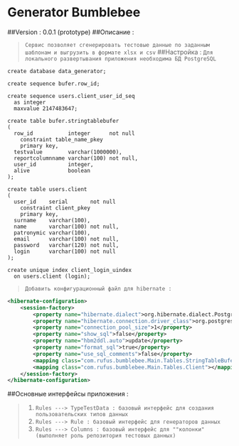 # Generator Bumblebee
##Version : 0.0.1 (prototype)
##Описание :
>`Сервис позволяет сгенерировать тестовые данные по заданным шаблонам и выгрузить в формате xlsx и csv`
##Настройка :
>`Для локального развертывания приложения необходима БД PostgreSQL`
``` postgresplsql
create database data_generator;

create sequence bufer.row_id;

create sequence users.client_user_id_seq
  as integer
  maxvalue 2147483647;

create table bufer.stringtablebufer
(
  row_id           integer      not null
    constraint table_name_pkey
    primary key,
  testvalue        varchar(1000000),
  reportcolumnname varchar(100) not null,
  user_id          integer,
  alive            boolean
);

create table users.client
(
  user_id    serial       not null
    constraint client_pkey
    primary key,
  surname    varchar(100),
  name       varchar(100) not null,
  patronymic varchar(100),
  email      varchar(100) not null,
  password   varchar(120) not null,
  login      varchar(100) not null
);

create unique index client_login_uindex
  on users.client (login);
 ```
 >`Добавить конфигурационный файл для hibernate :`
 ``` xml
 <hibernate-configuration>
     <session-factory>
         <property name="hibernate.dialect">org.hibernate.dialect.PostgreSQL9Dialect</property>
         <property name="hibernate.connection.driver_class">org.postgresql.Driver</property>
         <property name="connection_pool_size">1</property>
         <property name="show_sql">false</property>
         <property name="hbm2ddl.auto">update</property>
         <property name="format_sql">true</property>
         <property name="use_sql_comments">false</property>
         <mapping class="com.rufus.bumblebee.Main.Tables.StringTableBufer"></mapping>
         <mapping class="com.rufus.bumblebee.Main.Tables.Client"></mapping>
     </session-factory>
 </hibernate-configuration>
 ```
 ##Основные интерфейсы приложения  :
 >1. `Rules ---> TypeTestData : базовый интерфейс для создания пользовательских типов данных`
 >2. `Rules ---> Rule : базовый интерфейс для генераторов данных`
 >3. `Rules ---> Columns : базовый интерфейс для ""колонки"(выполняет роль репозитория тестовых данных)`



